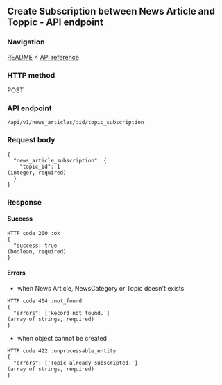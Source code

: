 ## Create Subscription between News Article and Toppic - API endpoint

### Navigation
[README](../../../../README.md)
<
[API reference](../../../api_reference.md)

### HTTP method
POST

### API endpoint
`/api/v1/news_articles/:id/topic_subscription`

### Request body
```
{
  "news_article_subscription": {
    "topic_id": 1                                                               (integer, required)
  }
}
```

### Response
#### Success
```
HTTP code 200 :ok
{
  "success: true                                                                (boolean, required)
}
```

#### Errors
- when News Article, NewsCategory or Topic doesn't exists
```
HTTP code 404 :not_found
{
  "errors": ['Record not found.']                                               (array of strings, required)
}
```

- when object cannot be created
```
HTTP code 422 :unprocessable_entity
{
  "errors": ['Topic already subscripted.']                                      (array of strings, required)
}
```
